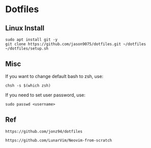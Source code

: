 # Dotfiles

## Linux Install

```
sudo apt install git -y 
git clone https://github.com/jason9075/dotfiles.git ~/dotfiles
~/dotfiles/setup.sh
```

## Misc

If you want to change default bash to zsh, use:
```
chsh -s $(which zsh)
```

If you need to set user password, use:
```
sudo passwd <username>
```

## Ref

```
https://github.com/jonz94/dotfiles

https://github.com/LunarVim/Neovim-from-scratch
```
